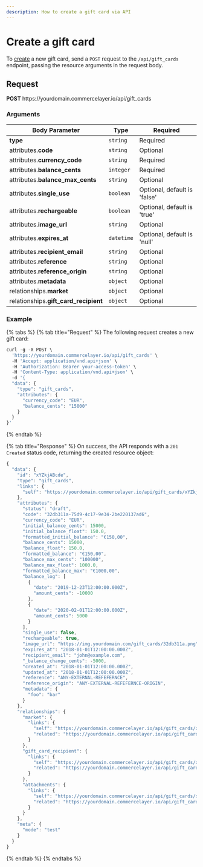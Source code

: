 ```yaml
---
description: How to create a gift card via API
---
```


# Create a gift card

To <a href="https://docs.commercelayer.io/developers/creating-resources" target="_blank">create</a> a new gift card, send a `POST` request to the `/api/gift_cards` endpoint, passing the resource arguments in the request body.

## Request

**POST** https://<i></i>yourdomain.commercelayer.io/api/gift_cards

### Arguments

| Body Parameter | Type     | Required |
| -------------- | -------- | -------- |
| **type**       | `string` | Required |
| attributes.**code** | `string` | Optional |
| attributes.**currency_code** | `string` | Required |
| attributes.**balance_cents** | `integer` | Required |
| attributes.**balance_max_cents** | `string` | Optional |
| attributes.**single_use** | `boolean` | Optional, default is 'false' |
| attributes.**rechargeable** | `boolean` | Optional, default is 'true' |
| attributes.**image_url** | `string` | Optional |
| attributes.**expires_at** | `datetime` | Optional, default is 'null' |
| attributes.**recipient_email** | `string` | Optional |
| attributes.**reference** | `string` | Optional |
| attributes.**reference_origin** | `string` | Optional |
| attributes.**metadata** | `object` | Optional |
| relationships.**market** | `object` | Optional |
| relationships.**gift_card_recipient** | `object` | Optional |

### Example

{% tabs %}
{% tab title="Request" %}
The following request creates a new gift card:

```javascript
curl -g -X POST \
  'https://yourdomain.commercelayer.io/api/gift_cards' \
  -H 'Accept: application/vnd.api+json' \
  -H 'Authorization: Bearer your-access-token' \
  -H 'Content-Type: application/vnd.api+json' \
  -d '{
  "data": {
    "type": "gift_cards",
    "attributes": {
      "currency_code": "EUR",
      "balance_cents": "15000"
    }
  }
}'
```
{% endtab %}

{% tab title="Response" %}
On success, the API responds with a `201 Created` status code, returning the created resource object:

```javascript
{
  "data": {
    "id": "xYZkjABcde",
    "type": "gift_cards",
    "links": {
      "self": "https://yourdomain.commercelayer.io/api/gift_cards/xYZkjABcde"
    },
    "attributes": {
      "status": "draft",
      "code": "32db311a-75d9-4c17-9e34-2be220137ad6",
      "currency_code": "EUR",
      "initial_balance_cents": 15000,
      "initial_balance_float": 150.0,
      "formatted_initial_balance": "€150,00",
      "balance_cents": 15000,
      "balance_float": 150.0,
      "formatted_balance": "€150,00",
      "balance_max_cents": "100000",
      "balance_max_float": 1000.0,
      "formatted_balance_max": "€1000,00",
      "balance_log": [
        {
          "date": "2019-12-23T12:00:00.000Z",
          "amount_cents": -10000
        },
        {
          "date": "2020-02-01T12:00:00.000Z",
          "amount_cents": 5000
        }
      ],
      "single_use": false,
      "rechargeable": true,
      "image_url": "https://img.yourdomain.com/gift_cards/32db311a.png",
      "expires_at": "2018-01-01T12:00:00.000Z",
      "recipient_email": "john@example.com",
      "_balance_change_cents": -5000,
      "created_at": "2018-01-01T12:00:00.000Z",
      "updated_at": "2018-01-01T12:00:00.000Z",
      "reference": "ANY-EXTERNAL-REFEFERNCE",
      "reference_origin": "ANY-EXTERNAL-REFEFERNCE-ORIGIN",
      "metadata": {
        "foo": "bar"
      }
    },
    "relationships": {
      "market": {
        "links": {
          "self": "https://yourdomain.commercelayer.io/api/gift_cards/xYZkjABcde/relationships/market",
          "related": "https://yourdomain.commercelayer.io/api/gift_cards/xYZkjABcde/market"
        }
      },
      "gift_card_recipient": {
        "links": {
          "self": "https://yourdomain.commercelayer.io/api/gift_cards/xYZkjABcde/relationships/gift_card_recipient",
          "related": "https://yourdomain.commercelayer.io/api/gift_cards/xYZkjABcde/gift_card_recipient"
        }
      },
      "attachments": {
        "links": {
          "self": "https://yourdomain.commercelayer.io/api/gift_cards/xYZkjABcde/relationships/attachments",
          "related": "https://yourdomain.commercelayer.io/api/gift_cards/xYZkjABcde/attachments"
        }
      }
    },
    "meta": {
      "mode": "test"
    }
  }
}
```
{% endtab %}
{% endtabs %}

